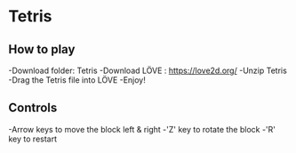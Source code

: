 # Tetris
## How to play
-Download folder: Tetris
-Download LÖVE : https://love2d.org/
-Unzip Tetris
-Drag the Tetris file into LÖVE
-Enjoy!

## Controls
-Arrow keys to move the block left & right
-'Z' key to rotate the block
-'R' key to restart
